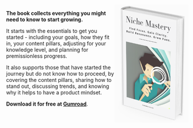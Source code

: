 
<img style="float: right; width: 200px; padding-right: 10px" src='/assets/img/book-cover-whitebg.png'>

**The book collects everything you might need to know to start growing.**

It starts with the essentials to get you started - including your goals, how they fit in, your content pillars, adjusting for your knowledge level, and planning for premissionless progress.

It also supports those that have started the journey but do not know how to proceed, by covering the content pillars, sharing how to stand out, discussing trends, and knowing why it helps to have a product mindset.

**Download it for free at [Gumroad](https://vineetsinha.gumroad.com/l/NicheMastery)**.
